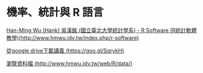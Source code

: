 # 機率、統計與 R 語言

[Han-Ming Wu (Hank) 吳漢銘 (國立臺北大學統計學系) - R Software (R統計軟體教學)(http://www.hmwu.idv.tw/index.php/r-software)](http://www.hmwu.idv.tw/index.php/r-software)

[從google drive下載講義 (https://goo.gl/SqrykH)](http://www.hmwu.idv.tw/index.php/r-software)

[瀏覽資料檔 (http://www.hmwu.idv.tw/web/R/data/)](http://www.hmwu.idv.tw/web/R/data/)